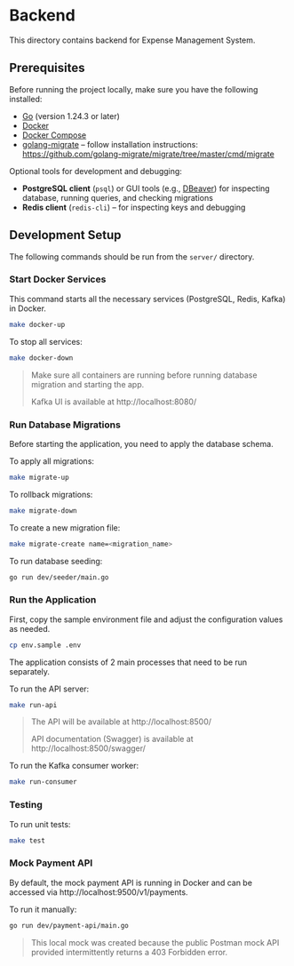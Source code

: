 # Backend

This directory contains backend for Expense Management System.

## Prerequisites

Before running the project locally, make sure you have the following installed:

- [Go](https://go.dev/) (version 1.24.3 or later)
- [Docker](https://www.docker.com/)
- [Docker Compose](https://docs.docker.com/compose/)
- [golang-migrate](https://github.com/golang-migrate/migrate) – follow installation instructions: https://github.com/golang-migrate/migrate/tree/master/cmd/migrate

Optional tools for development and debugging:

- **PostgreSQL client** (`psql`) or GUI tools (e.g., [DBeaver](https://dbeaver.io/)) for inspecting database, running queries, and checking migrations
- **Redis client** (`redis-cli`) – for inspecting keys and debugging

## Development Setup

The following commands should be run from the `server/` directory.

### Start Docker Services

This command starts all the necessary services (PostgreSQL, Redis, Kafka) in Docker.

```bash
make docker-up
```

To stop all services:

```bash
make docker-down
```

> Make sure all containers are running before running database migration and starting the app.
>
> Kafka UI is available at http://localhost:8080/

### Run Database Migrations

Before starting the application, you need to apply the database schema.

To apply all migrations:

```bash
make migrate-up
```

To rollback migrations:

```bash
make migrate-down
```

To create a new migration file:

```bash
make migrate-create name=<migration_name>
```

To run database seeding:

```bash
go run dev/seeder/main.go
```

### Run the Application

First, copy the sample environment file and adjust the configuration values as needed.

```bash
cp env.sample .env
```

The application consists of 2 main processes that need to be run separately.

To run the API server:

```bash
make run-api
```

> The API will be available at http://localhost:8500/
>
> API documentation (Swagger) is available at http://localhost:8500/swagger/

To run the Kafka consumer worker:

```bash
make run-consumer
```

### Testing

To run unit tests:

```bash
make test
```

### Mock Payment API

By default, the mock payment API is running in Docker and can be accessed via http://localhost:9500/v1/payments.

To run it manually:

```bash
go run dev/payment-api/main.go
```

> This local mock was created because the public Postman mock API provided intermittently returns a 403 Forbidden error.
